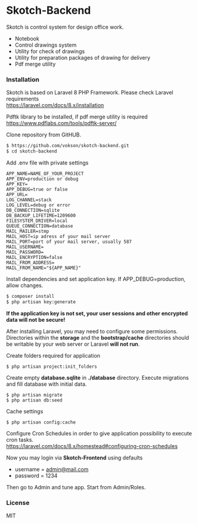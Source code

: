 # Skotch-Backend
Skotch is control system for design office work.

  - Notebook
  - Control drawings system
  - Utility for check of drawings
  - Utility for preparation packages of drawing for delivery
  - Pdf merge utility

### Installation

Skotch is based on Laravel 8 PHP Framework. Please check Laravel requirements<br>
https://laravel.com/docs/8.x/installation

Pdftk library to be installed, if pdf merge utility is required<br>
https://www.pdflabs.com/tools/pdftk-server/

Clone repository from GitHUB.

```sh
$ https://github.com/vokson/skotch-backend.git
$ cd skotch-backend
```

Add .env file with private settings
```
APP_NAME=NAME_OF_YOUR_PROJECT
APP_ENV=production or debug
APP_KEY=
APP_DEBUG=true or false
APP_URL=
LOG_CHANNEL=stack
LOG_LEVEL=debug or error
DB_CONNECTION=sqlite
DB_BACKUP_LIFETIME=1209600
FILESYSTEM_DRIVER=local
QUEUE_CONNECTION=database
MAIL_MAILER=stmp
MAIL_HOST=ip adress of your mail server
MAIL_PORT=port of your mail server, usually 587
MAIL_USERNAME=
MAIL_PASSWORD=
MAIL_ENCRYPTION=false
MAIL_FROM_ADDRESS=
MAIL_FROM_NAME="${APP_NAME}"
```
Install dependencies and set application key. If APP_DEBUG=production, allow changes.

```sh
$ composer install
$ php artisan key:generate
```
**If the application key is not set, your user sessions and other encrypted data will not be secure!**

After installing Laravel, you may need to configure some permissions. Directories within the **storage** and the **bootstrap/cache** directories should be writable by your web server or Laravel **will not run**.

Create folders required for application
```ssh
$ php artisan project:init_folders
```
Create empty **database.sqlite** in **./database** directory. Execute migrations and fill database with initial data.
```ssh
$ php artisan migrate
$ php artisan db:seed
```
Cache settings
```ssh
$ php artisan config:cache
```
Configure Cron Schedules in order to give application possibility to execute cron tasks.<br>
https://laravel.com/docs/8.x/homestead#configuring-cron-schedules

Now you may login via **Skotch-Frontend** using defaults
- username = admin@mail.com
- password = 1234

Then go to Admin and tune app. Start from Admin/Roles.

### License
MIT
